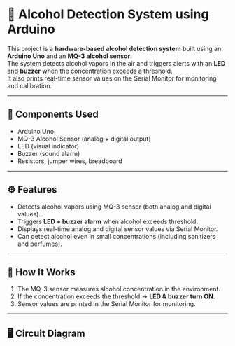 # 🍷 Alcohol Detection System using Arduino

This project is a **hardware-based alcohol detection system** built using an **Arduino Uno** and an **MQ-3 alcohol sensor**.  
The system detects alcohol vapors in the air and triggers alerts with an **LED** and **buzzer** when the concentration exceeds a threshold.  
It also prints real-time sensor values on the Serial Monitor for monitoring and calibration.  

---

## 🔧 Components Used
- Arduino Uno  
- MQ-3 Alcohol Sensor (analog + digital output)  
- LED (visual indicator)  
- Buzzer (sound alarm)  
- Resistors, jumper wires, breadboard  

---

## ⚙️ Features
- Detects alcohol vapors using MQ-3 sensor (both analog and digital values).  
- Triggers **LED + buzzer alarm** when alcohol exceeds threshold.  
- Displays real-time analog and digital sensor values via Serial Monitor.  
- Can detect alcohol even in small concentrations (including sanitizers and perfumes).  

---

## 🚀 How It Works
1. The MQ-3 sensor measures alcohol concentration in the environment.  
2. If the concentration exceeds the threshold → **LED & buzzer turn ON**.  
3. Sensor values are printed in the Serial Monitor for monitoring.  

---

## 🖥️ Circuit Diagram
